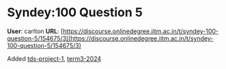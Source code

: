 # Syndey:100 Question 5

**User**: carlton
**URL**: [https://discourse.onlinedegree.iitm.ac.in/t/syndey-100-question-5/154675/3](https://discourse.onlinedegree.iitm.ac.in/t/syndey-100-question-5/154675/3)

Added [tds-project-1](/tag/tds-project-1), [term3-2024](/tag/term3-2024)

